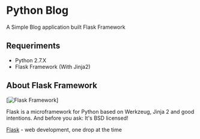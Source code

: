 Python Blog
===========

A Simple Blog application built Flask Framework


Requeriments
-------------
* Python 2.7.X
* Flask Framework (With Jinja2)


About Flask Framework
---------------------
[![Flask Framework](http://flask.pocoo.org/static/logo.png)]

Flask is a microframework for Python based on Werkzeug, Jinja 2 and good intentions.
And before you ask: It's BSD licensed!

[Flask](http://flask.pocoo.org/) - web development, one drop at the time

  